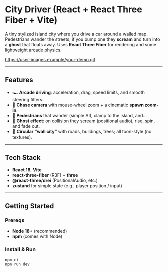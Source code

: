 # City Driver (React + React Three Fiber + Vite)

A tiny stylized island city where you drive a car around a walled map. Pedestrians wander the streets; if you bump one they **scream** and turn into a **ghost** that floats away. Uses **React Three Fiber** for rendering and some lightweight arcade physics.

https://user-images.example/your-demo.gif

---

## Features

- 🏎️ **Arcade driving**: acceleration, drag, speed limits, and smooth steering filters.
- 🎥 **Chase camera** with mouse-wheel zoom + a cinematic **spawn zoom-in**.
- 🚶 **Pedestrians** that wander (simple AI), clamp to the island, and…
- 👻 **Ghost effect**: on collision they scream (positional audio), rise, spin, and fade out.
- 🧱 **Circular “wall city”** with roads, buildings, trees; all toon-style (no textures).

---

## Tech Stack

- **React 18**, **Vite**
- **react-three-fiber** (R3F) + **three**
- **@react-three/drei** (PositionalAudio, etc.)
- **zustand** for simple state (e.g., player position / input)

---

## Getting Started

### Prereqs
- **Node 18+** (recommended)
- **npm** (comes with Node)

### Install & Run

```bash
npm ci
npm run dev
